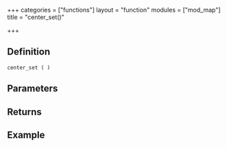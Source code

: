 +++
categories = ["functions"]
layout = "function"
modules = ["mod_map"]
title = "center_set()"

+++

## Definition

    center_set ( )

## Parameters

## Returns

## Example
